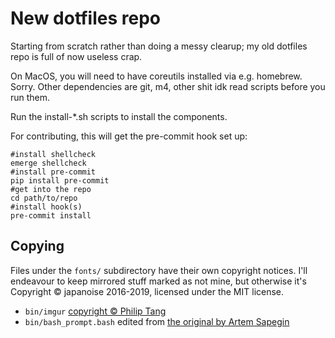 # New dotfiles repo

Starting from scratch rather than doing a messy clearup; my old dotfiles repo
is full of now useless crap.

On MacOS, you will need to have coreutils installed via e.g. homebrew. Sorry.
Other dependencies are git, m4, other shit idk read scripts before you run
them.

Run the install-*.sh scripts to install the components.

For contributing, this will get the pre-commit hook set up:

```shell
#install shellcheck
emerge shellcheck
#install pre-commit
pip install pre-commit
#get into the repo
cd path/to/repo
#install hook(s)
pre-commit install
```

## Copying

Files under the `fonts/` subdirectory have their own copyright notices. I'll
endeavour to keep mirrored stuff marked as not mine, but otherwise it's
Copyright © japanoise 2016-2019, licensed under the MIT license.

- `bin/imgur` [copyright © Philip Tang](https://github.com/tangphillip/Imgur-Uploader)
- `bin/bash_prompt.bash` edited from [the original by Artem Sapegin](https://github.com/sapegin/dotfiles/blob/dd063f9c30de7d2234e8accdb5272a5cc0a3388b/includes/bash_prompt.bash)
